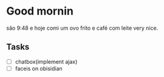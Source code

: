 # Good mornin
são 9:48 e hoje comi um ovo frito e café com leite very nice.
## Tasks
- [ ] chatbox(implement ajax)
- [ ] faceis on obisidian